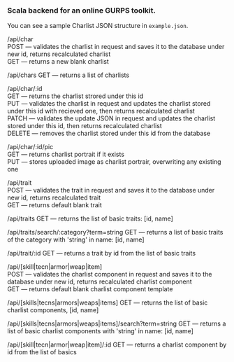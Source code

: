 <h3>Scala backend for an online GURPS toolkit.</h3>

<p>You can see a sample Charlist JSON structure in <code>example.json</code>.</p>
<p>/api/char
<br>POST — validates the charlist in request and saves it to the database under new id, returns recalculated charlist 
<br>GET — returns a new blank charlist</p>
<p>/api/chars GET — returns a list of charlists</p>
<p>/api/char/:id
<br>GET — returns the charlist strored under this id
<br>PUT — validates the charlist in request and updates the charlist stored under this id with recieved one, then 
returns recalculated charlist
<br>PATCH — validates the update JSON in request and updates the charlist stored under this id, then returns 
recalculated charlist
<br>DELETE — removes the charlist stored under this id from the database</p>
<p>/api/char/:id/pic
<br>GET — returns charlist portrait if it exists
<br>PUT — stores uploaded image as charlist portrair, overwriting any existing one</p>
<p>/api/trait
<br>POST — validates the trait in request and saves it to the database under new id, returns recalculated trait
<br>GET — returns default blank trait</p>
<p>/api/traits GET — returns the list of basic traits: [id, name]</p>
<p>/api/traits/search/:category?term=string GET — returns a list of basic traits of the category with 'string' in name: 
[id, name]</p> 
<p>/api/trait/:id GET — returns a trait by id from the list of basic traits</p>
<p>/api/[skill|tecn|armor|weap|item]
<br>POST — validates the charlist component in request and saves it to the database under new id, returns recalculated 
charlist component
<br>GET — returns default blank charlist component template</p>
<p>/api/[skills|tecns|armors|weaps|items] GET — returns the list of basic charlist components, [id, name]</p>
<p>/api/[skills|tecns|armors|weaps|items]/search?term=string GET — returns a list of basic charlist components with 
'string' in name: [id, name]</p>
<p>/api/[skill|tecn|armor|weap|item]/:id GET — returns a charlist component by id from the list of basics</p>